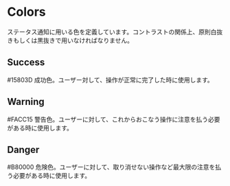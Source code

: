 # Colors

ステータス通知に用いる色を定義しています。コントラストの関係上、原則白抜きもしくは黒抜きで用いなければなりません。

## Success

<span class="inline-flex rounded-full bg-success text-white text-sm px-3 py-0.5">#15803D</span> 成功色。ユーザー対して、操作が正常に完了した時に使用します。

## Warning

<span class="inline-flex rounded-full bg-warning text-black text-sm px-3 py-0.5">#FACC15</span> 警告色。ユーザーに対して、これからおこなう操作に注意を払う必要がある時に使用します。

## Danger

<span class="inline-flex rounded-full bg-danger text-white text-sm px-3 py-0.5">#B80000</span> 危険色。ユーザーに対して、取り消せない操作など最大限の注意を払う必要がある時に使用します。
